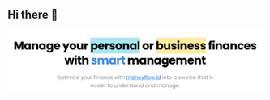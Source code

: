 ## Hi there 👋

![Landing](https://raw.githubusercontent.com/Moneyflow-id/.github/main/assets/landing.png)
